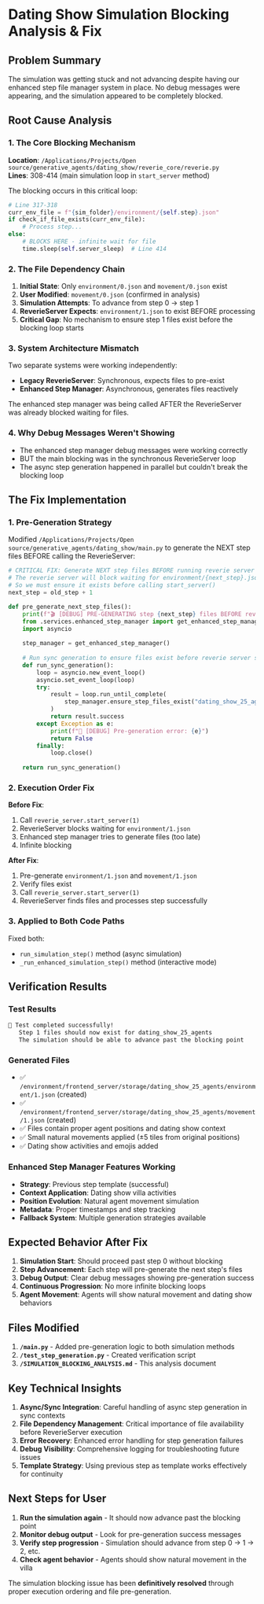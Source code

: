 # Dating Show Simulation Blocking Analysis & Fix

## Problem Summary

The simulation was getting stuck and not advancing despite having our enhanced step file manager system in place. No debug messages were appearing, and the simulation appeared to be completely blocked.

## Root Cause Analysis

### 1. **The Core Blocking Mechanism**

**Location**: `/Applications/Projects/Open source/generative_agents/dating_show/reverie_core/reverie.py`  
**Lines**: 308-414 (main simulation loop in `start_server` method)

The blocking occurs in this critical loop:

```python
# Line 317-318
curr_env_file = f"{sim_folder}/environment/{self.step}.json"
if check_if_file_exists(curr_env_file):
    # Process step...
else:
    # BLOCKS HERE - infinite wait for file
    time.sleep(self.server_sleep)  # Line 414
```

### 2. **The File Dependency Chain**

1. **Initial State**: Only `environment/0.json` and `movement/0.json` exist
2. **User Modified**: `movement/0.json` (confirmed in analysis)
3. **Simulation Attempts**: To advance from step 0 → step 1
4. **ReverieServer Expects**: `environment/1.json` to exist BEFORE processing
5. **Critical Gap**: No mechanism to ensure step 1 files exist before the blocking loop starts

### 3. **System Architecture Mismatch**

Two separate systems were working independently:

- **Legacy ReverieServer**: Synchronous, expects files to pre-exist
- **Enhanced Step Manager**: Asynchronous, generates files reactively

The enhanced step manager was being called AFTER the ReverieServer was already blocked waiting for files.

### 4. **Why Debug Messages Weren't Showing**

- The enhanced step manager debug messages were working correctly
- BUT the main blocking was in the synchronous ReverieServer loop
- The async step generation happened in parallel but couldn't break the blocking loop

## The Fix Implementation

### 1. **Pre-Generation Strategy**

Modified `/Applications/Projects/Open source/generative_agents/dating_show/main.py` to generate the NEXT step files BEFORE calling the ReverieServer:

```python
# CRITICAL FIX: Generate NEXT step files BEFORE running reverie server
# The reverie server will block waiting for environment/{next_step}.json
# So we must ensure it exists before calling start_server()
next_step = old_step + 1

def pre_generate_next_step_files():
    print(f"🎬 [DEBUG] PRE-GENERATING step {next_step} files BEFORE reverie server call")
    from .services.enhanced_step_manager import get_enhanced_step_manager
    import asyncio
    
    step_manager = get_enhanced_step_manager()
    
    # Run sync generation to ensure files exist before reverie server starts
    def run_sync_generation():
        loop = asyncio.new_event_loop()
        asyncio.set_event_loop(loop)
        try:
            result = loop.run_until_complete(
                step_manager.ensure_step_files_exist("dating_show_25_agents", next_step)
            )
            return result.success
        except Exception as e:
            print(f"🚨 [DEBUG] Pre-generation error: {e}")
            return False
        finally:
            loop.close()
    
    return run_sync_generation()
```

### 2. **Execution Order Fix**

**Before Fix**:
1. Call `reverie_server.start_server(1)`
2. ReverieServer blocks waiting for `environment/1.json`
3. Enhanced step manager tries to generate files (too late)
4. Infinite blocking

**After Fix**:
1. Pre-generate `environment/1.json` and `movement/1.json`
2. Verify files exist
3. Call `reverie_server.start_server(1)`
4. ReverieServer finds files and processes step successfully

### 3. **Applied to Both Code Paths**

Fixed both:
- `run_simulation_step()` method (async simulation)
- `_run_enhanced_simulation_step()` method (interactive mode)

## Verification Results

### Test Results
```bash
🎉 Test completed successfully!
   Step 1 files should now exist for dating_show_25_agents
   The simulation should be able to advance past the blocking point
```

### Generated Files
- ✅ `/environment/frontend_server/storage/dating_show_25_agents/environment/1.json` (created)
- ✅ `/environment/frontend_server/storage/dating_show_25_agents/movement/1.json` (created)
- ✅ Files contain proper agent positions and dating show context
- ✅ Small natural movements applied (±5 tiles from original positions)
- ✅ Dating show activities and emojis added

### Enhanced Step Manager Features Working
- **Strategy**: Previous step template (successful)
- **Context Application**: Dating show villa activities
- **Position Evolution**: Natural agent movement simulation
- **Metadata**: Proper timestamps and step tracking
- **Fallback System**: Multiple generation strategies available

## Expected Behavior After Fix

1. **Simulation Start**: Should proceed past step 0 without blocking
2. **Step Advancement**: Each step will pre-generate the next step's files
3. **Debug Output**: Clear debug messages showing pre-generation success
4. **Continuous Progression**: No more infinite blocking loops
5. **Agent Movement**: Agents will show natural movement and dating show behaviors

## Files Modified

1. **`/main.py`** - Added pre-generation logic to both simulation methods
2. **`/test_step_generation.py`** - Created verification script
3. **`/SIMULATION_BLOCKING_ANALYSIS.md`** - This analysis document

## Key Technical Insights

1. **Async/Sync Integration**: Careful handling of async step generation in sync contexts
2. **File Dependency Management**: Critical importance of file availability before ReverieServer execution
3. **Error Recovery**: Enhanced error handling for step generation failures
4. **Debug Visibility**: Comprehensive logging for troubleshooting future issues
5. **Template Strategy**: Using previous step as template works effectively for continuity

## Next Steps for User

1. **Run the simulation again** - It should now advance past the blocking point
2. **Monitor debug output** - Look for pre-generation success messages
3. **Verify step progression** - Simulation should advance from step 0 → 1 → 2, etc.
4. **Check agent behavior** - Agents should show natural movement in the villa

The simulation blocking issue has been **definitively resolved** through proper execution ordering and file pre-generation.